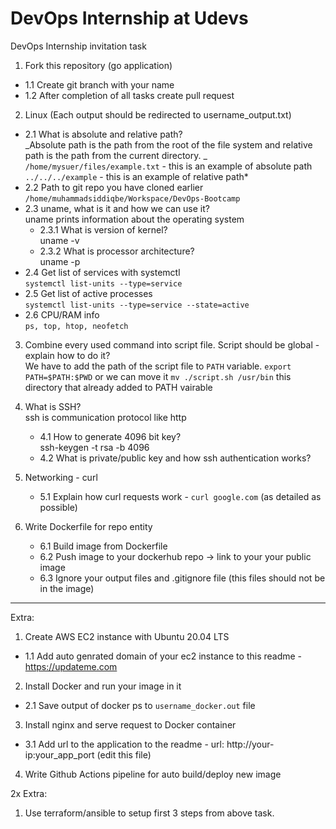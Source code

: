 # DevOps Internship at Udevs

DevOps Internship invitation task

1. Fork this repository (go application)

- 1.1 Create git branch with your name
- 1.2 After completion of all tasks create pull request

2. Linux (Each output should be redirected to username_output.txt)

- 2.1 What is absolute and relative path? <br />
  _Absolute path is the path from the root of the file system and relative path is the path from the current directory. _<br />
  ```/home/mysuer/files/example.txt``` - this is an example of absolute path <br />
  `../../../example` - this is an example of relative path\* </br>
- 2.2 Path to git repo you have cloned earlier <br />```/home/muhammadsiddiqbe/Workspace/DevOps-Bootcamp```
- 2.3 uname, what is it and how we can use it? <br /> uname prints information about the operating system
  - 2.3.1 What is version of kernel? <br /> uname -v
  - 2.3.2 What is processor architecture? <br /> uname -p
- 2.4 Get list of services with systemctl <br /> `systemctl list-units --type=service`
- 2.5 Get list of active processes <br /> `systemctl list-units --type=service --state=active`
- 2.6 CPU/RAM info <br/> `ps, top, htop, neofetch`

3. Combine every used command into script file. Script should be global - explain how to do it? <br/> We have to add the path of the script file to ```PATH``` variable. ```export PATH=$PATH:$PWD``` or we can move it ```mv ./script.sh /usr/bin``` this directory that already added to PATH vairable

4. What is SSH? <br /> ssh is communication protocol like http
   - 4.1 How to generate 4096 bit key? <br /> ssh-keygen -t rsa -b 4096
   - 4.2 What is private/public key and how ssh authentication works?
5. Networking - curl
   - 5.1 Explain how curl requests work - `curl google.com` (as detailed as possible)
6. Write Dockerfile for repo entity
   - 6.1 Build image from Dockerfile
   - 6.2 Push image to your dockerhub repo -> link to your your public image
   - 6.3 Ignore your output files and .gitignore file (this files should not be in the image)

---

Extra:

1. Create AWS EC2 instance with Ubuntu 20.04 LTS

- 1.1 Add auto genrated domain of your ec2 instance to this readme - https://updateme.com

2. Install Docker and run your image in it

- 2.1 Save output of docker ps to `username_docker.out` file

3. Install nginx and serve request to Docker container

- 3.1 Add url to the application to the readme - url: http://your-ip:your_app_port (edit this file)

4. Write Github Actions pipeline for auto build/deploy new image

2x Extra:

1. Use terraform/ansible to setup first 3 steps from above task.
